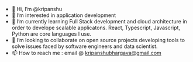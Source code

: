- 👋 Hi, I’m @kripanshu
- 👀 I’m interested in application development 
- 🌱 I’m currently learning Full Stack development and cloud architecture in order to develope scalable applicatons. React, Typescript, Javascript, Python are core languages I use.
- 💞️ I’m looking to collaborate on open source projects developing tools to solve issues faced by software engineers and data scientist. 
- 📫 How to reach me : email @ kripanshubhargava@gmail.com

<!---
kripanshu/kripanshu is a ✨ special ✨ repository because its `README.md` (this file) appears on your GitHub profile.
You can click the Preview link to take a look at your changes.
--->
